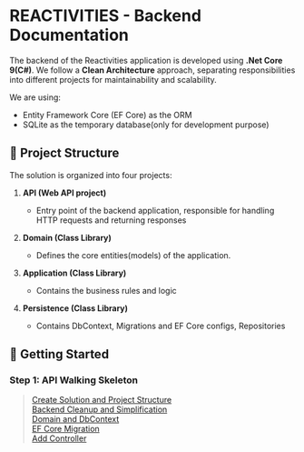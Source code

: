 # REACTIVITIES - Backend Documentation
The backend of the Reactivities application is developed using **.Net Core 9(C#)**. We follow a **Clean Architecture** approach, separating responsibilities into different projects for maintainability and scalability.


We are using:
- Entity Framework Core (EF Core) as the ORM
- SQLite as the temporary database(only for development purpose)

## :open_file_folder: Project Structure
The solution is organized into four projects:

1. **API (Web API project)**
   - Entry point of the backend application, responsible for handling HTTP requests and returning responses
   
2. **Domain (Class Library)**
   - Defines the core entities(models) of the application.

3. **Application (Class Library)**
   - Contains the business rules and logic
  
4. **Persistence (Class Library)**
   - Contains DbContext, Migrations and EF Core configs, Repositories
  
## :rocket: Getting Started

### Step 1: API Walking Skeleton
   > [Create Solution and Project Structure](https://github.com/DeadpoolDebugger/Reactivities/blob/main/wiki/Backend/backend_pages/s1_ws_project_solution.md)<br/>
   > [Backend Cleanup and Simplification](https://github.com/DeadpoolDebugger/Reactivities/blob/main/wiki/Backend/backend_pages/s2_ws_cleanup.md)<br/>
   > [Domain and DbContext](https://github.com/DeadpoolDebugger/Reactivities/blob/main/wiki/Backend/backend_pages/s3_ws_domain_dbcontext.md)<br/>
   > [EF Core Migration](https://github.com/DeadpoolDebugger/Reactivities/blob/main/wiki/Backend/backend_pages/s4_ws_ef_migration.md)<br/>
   > [Add Controller](https://github.com/DeadpoolDebugger/Reactivities/blob/main/wiki/Backend/backend_pages/s5_ws_controller.md)<br/>
